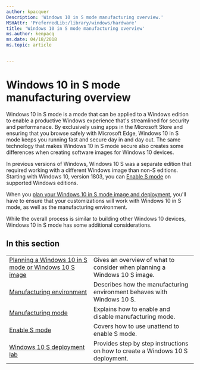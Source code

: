 ```yaml
---
author: kpacquer
Description: 'Windows 10 in S mode manufacturing overview.'
MSHAttr: 'PreferredLib:/library/windows/hardware'
title: 'Windows 10 in S mode manufacturing overview'
ms.author: kenpacq
ms.date: 04/18/2018
ms.topic: article


---
```


# Windows 10 in S mode manufacturing overview

Windows 10 in S mode is a mode that can be applied to a Windows edition to enable a productive Windows experience that's streamlined for security and performanace. By exclusively using apps in the Microsoft Store and ensuring that you browse safely with Microsoft Edge, Windows 10 in S mode keeps you running fast and secure day in and day out. The same technology that makes Windows 10 in S mode secure also creates some differences when creating software images for Windows 10 devices.

In previous versions of Windows, Windows 10 S was a separate edition that required working with a different Windows image than non-S editions. Starting with Windows 10, version 1803, you can [Enable S mode](windows-10-s-enable-s-mode.md) on supported Windows editions.

When you [plan your Windows 10 in S mode image and deployment](windows-10-s-planning.md), you'll have to ensure that your customizations will work with Windows 10 in S mode, as well as the manufacturing environment.

While the overall process is similar to building other Windows 10 devices, Windows 10 in S mode has some additional considerations.

## In this section

| | |
| ----- | ----- |
| [Planning a Windows 10 in S mode or Windows 10 S image](windows-10-s-planning.md) | Gives an overview of what to consider when planning a Windows 10 S image. |
| [Manufacturing environment](windows-10-s-manufacturing-considerations.md) | Describes how the manufacturing environment behaves with Windows 10 S. |
| [Manufacturing mode](windows-10-s-manufacturing-mode.md) | Explains how to enable and disable manufacturing mode. |
| [Enable S mode](windows-10-s-enable-s-mode.md) | Covers how to use unattend to enable S mode. |
| [Windows 10 S deployment lab](windows-10-s-deployment-sxs.md) | Provides step by step instructions on how to create a Windows 10 S deployment. |